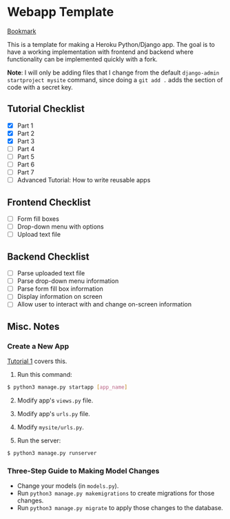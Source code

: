 # Webapp Template

[Bookmark](https://docs.djangoproject.com/en/3.1/intro/tutorial04/)

This is a template for making a Heroku Python/Django app. The goal is to have a working implementation with frontend and backend where functionality can be implemented quickly with a fork.

**Note**: I will only be adding files that I change from the default `django-admin startproject mysite` command, since doing a `git add .` adds the section of code with a secret key.

## Tutorial Checklist

- [x] Part 1
- [x] Part 2
- [x] Part 3
- [ ] Part 4
- [ ] Part 5
- [ ] Part 6
- [ ] Part 7
- [ ] Advanced Tutorial: How to write reusable apps

## Frontend Checklist

- [ ] Form fill boxes
- [ ] Drop-down menu with options
- [ ] Upload text file

## Backend Checklist

- [ ] Parse uploaded text file
- [ ] Parse drop-down menu information
- [ ] Parse form fill box information
- [ ] Display information on screen
- [ ] Allow user to interact with and change on-screen information

## Misc. Notes

### Create a New App

[Tutorial 1](https://docs.djangoproject.com/en/3.1/intro/tutorial01/) covers this.

1. Run this command:

```bash
$ python3 manage.py startapp [app_name]
```

2. Modify app's `views.py` file.

3. Modify app's `urls.py` file.

4. Modify `mysite/urls.py`.

5. Run the server:

```bash
$ python3 manage.py runserver
```

### Three-Step Guide to Making Model Changes

- Change your models (in `models.py`).
- Run `python3 manage.py makemigrations` to create migrations for those changes.
- Run `python3 manage.py migrate` to apply those changes to the database.
